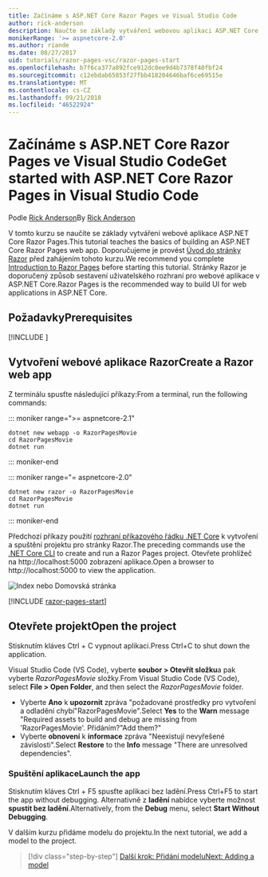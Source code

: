 ```yaml
---
title: Začínáme s ASP.NET Core Razor Pages ve Visual Studio Code
author: rick-anderson
description: Naučte se základy vytváření webovou aplikaci ASP.NET Core Razor Pages s Visual Studio Code.
monikerRange: '>= aspnetcore-2.0'
ms.author: riande
ms.date: 08/27/2017
uid: tutorials/razor-pages-vsc/razor-pages-start
ms.openlocfilehash: b7f6ca377a892fce912dc0ee9d4b7378f40fbf24
ms.sourcegitcommit: c12ebdab65853f27fbb418204646baf6ce69515e
ms.translationtype: MT
ms.contentlocale: cs-CZ
ms.lasthandoff: 09/21/2018
ms.locfileid: "46522924"
---
```

# <a name="get-started-with-aspnet-core-razor-pages-in-visual-studio-code"></a><span data-ttu-id="405c5-103">Začínáme s ASP.NET Core Razor Pages ve Visual Studio Code</span><span class="sxs-lookup"><span data-stu-id="405c5-103">Get started with ASP.NET Core Razor Pages in Visual Studio Code</span></span>

<span data-ttu-id="405c5-104">Podle [Rick Anderson](https://twitter.com/RickAndMSFT)</span><span class="sxs-lookup"><span data-stu-id="405c5-104">By [Rick Anderson](https://twitter.com/RickAndMSFT)</span></span>

<span data-ttu-id="405c5-105">V tomto kurzu se naučíte se základy vytváření webové aplikace ASP.NET Core Razor Pages.</span><span class="sxs-lookup"><span data-stu-id="405c5-105">This tutorial teaches the basics of building an ASP.NET Core Razor Pages web app.</span></span> <span data-ttu-id="405c5-106">Doporučujeme je provést [Úvod do stránky Razor](xref:razor-pages/index) před zahájením tohoto kurzu.</span><span class="sxs-lookup"><span data-stu-id="405c5-106">We recommend you complete [Introduction to Razor Pages](xref:razor-pages/index) before starting this tutorial.</span></span> <span data-ttu-id="405c5-107">Stránky Razor je doporučený způsob sestavení uživatelského rozhraní pro webové aplikace v ASP.NET Core.</span><span class="sxs-lookup"><span data-stu-id="405c5-107">Razor Pages is the recommended way to build UI for web applications in ASP.NET Core.</span></span>

## <a name="prerequisites"></a><span data-ttu-id="405c5-108">Požadavky</span><span class="sxs-lookup"><span data-stu-id="405c5-108">Prerequisites</span></span>

[!INCLUDE [](~/includes/net-core-prereqs-vscode.md)]

## <a name="create-a-razor-web-app"></a><span data-ttu-id="405c5-109">Vytvoření webové aplikace Razor</span><span class="sxs-lookup"><span data-stu-id="405c5-109">Create a Razor web app</span></span>

<span data-ttu-id="405c5-110">Z terminálu spusťte následující příkazy:</span><span class="sxs-lookup"><span data-stu-id="405c5-110">From a terminal, run the following commands:</span></span>

::: moniker range=">= aspnetcore-2.1"

```console
dotnet new webapp -o RazorPagesMovie
cd RazorPagesMovie
dotnet run
```

::: moniker-end

::: moniker range="= aspnetcore-2.0"

```console
dotnet new razor -o RazorPagesMovie
cd RazorPagesMovie
dotnet run
```

::: moniker-end

<span data-ttu-id="405c5-111">Předchozí příkazy použití [rozhraní příkazového řádku .NET Core](https://docs.microsoft.com/dotnet/core/tools/dotnet) k vytvoření a spuštění projektu pro stránky Razor.</span><span class="sxs-lookup"><span data-stu-id="405c5-111">The preceding commands use the [.NET Core CLI](https://docs.microsoft.com/dotnet/core/tools/dotnet) to create and run a Razor Pages project.</span></span> <span data-ttu-id="405c5-112">Otevřete prohlížeč na http://localhost:5000 zobrazení aplikace.</span><span class="sxs-lookup"><span data-stu-id="405c5-112">Open a browser to http://localhost:5000 to view the application.</span></span>

![Index nebo Domovská stránka](../razor-pages/razor-pages-start/_static/home.png)

[!INCLUDE [razor-pages-start](../../includes/RP/razor-pages-start.md)]

## <a name="open-the-project"></a><span data-ttu-id="405c5-114">Otevřete projekt</span><span class="sxs-lookup"><span data-stu-id="405c5-114">Open the project</span></span>

<span data-ttu-id="405c5-115">Stisknutím kláves Ctrl + C vypnout aplikaci.</span><span class="sxs-lookup"><span data-stu-id="405c5-115">Press Ctrl+C to shut down the application.</span></span>

<span data-ttu-id="405c5-116">Visual Studio Code (VS Code), vyberte **soubor > Otevřít složku**a pak vyberte *RazorPagesMovie* složky.</span><span class="sxs-lookup"><span data-stu-id="405c5-116">From Visual Studio Code (VS Code), select **File > Open Folder**, and then select the *RazorPagesMovie* folder.</span></span>

- <span data-ttu-id="405c5-117">Vyberte **Ano** k **upozornit** zpráva "požadované prostředky pro vytvoření a odladění chybí"RazorPagesMovie".</span><span class="sxs-lookup"><span data-stu-id="405c5-117">Select **Yes** to the **Warn** message "Required assets to build and debug are missing from 'RazorPagesMovie'.</span></span> <span data-ttu-id="405c5-118">Přidáním?"</span><span class="sxs-lookup"><span data-stu-id="405c5-118">Add them?"</span></span>
- <span data-ttu-id="405c5-119">Vyberte **obnovení** k **informace** zpráva "Neexistují nevyřešené závislosti".</span><span class="sxs-lookup"><span data-stu-id="405c5-119">Select **Restore** to the **Info** message "There are unresolved dependencies".</span></span>

### <a name="launch-the-app"></a><span data-ttu-id="405c5-120">Spuštění aplikace</span><span class="sxs-lookup"><span data-stu-id="405c5-120">Launch the app</span></span>

<span data-ttu-id="405c5-121">Stisknutím kláves Ctrl + F5 spusťte aplikaci bez ladění.</span><span class="sxs-lookup"><span data-stu-id="405c5-121">Press Ctrl+F5 to start the app without debugging.</span></span> <span data-ttu-id="405c5-122">Alternativně z **ladění** nabídce vyberte možnost **spustit bez ladění**.</span><span class="sxs-lookup"><span data-stu-id="405c5-122">Alternatively, from the **Debug** menu, select **Start Without Debugging**.</span></span>

<span data-ttu-id="405c5-123">V dalším kurzu přidáme modelu do projektu.</span><span class="sxs-lookup"><span data-stu-id="405c5-123">In the next tutorial, we add a model to the project.</span></span> 

> [!div class="step-by-step"]
> [<span data-ttu-id="405c5-124">Další krok: Přidání modelu</span><span class="sxs-lookup"><span data-stu-id="405c5-124">Next: Adding a model</span></span>](xref:tutorials/razor-pages-vsc/model)  

